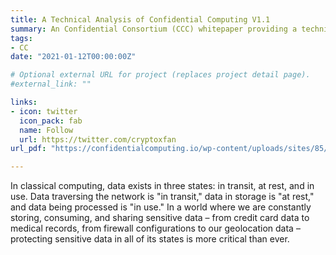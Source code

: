 ```yaml
---
title: A Technical Analysis of Confidential Computing V1.1
summary: An Confidential Consortium (CCC) whitepaper providing a technical analysis of confidential computing and related technologies 
tags:
- CC 
date: "2021-01-12T00:00:00Z"

# Optional external URL for project (replaces project detail page).
#external_link: ""

links:
- icon: twitter
  icon_pack: fab
  name: Follow
  url: https://twitter.com/cryptoxfan
url_pdf: "https://confidentialcomputing.io/wp-content/uploads/sites/85/2021/03/CCC-Tech-Analysis-Confidential-Computing-V1.pdf"

---
```

In classical computing, data exists in three states: in transit, at rest, and in use. Data traversing the network is "in transit," data in storage is "at rest," and data being processed is "in use." In a world where we are constantly storing, consuming, and sharing sensitive data – from credit card data to medical records, from firewall configurations to our geolocation data – protecting sensitive data in all of its states is more critical than ever.